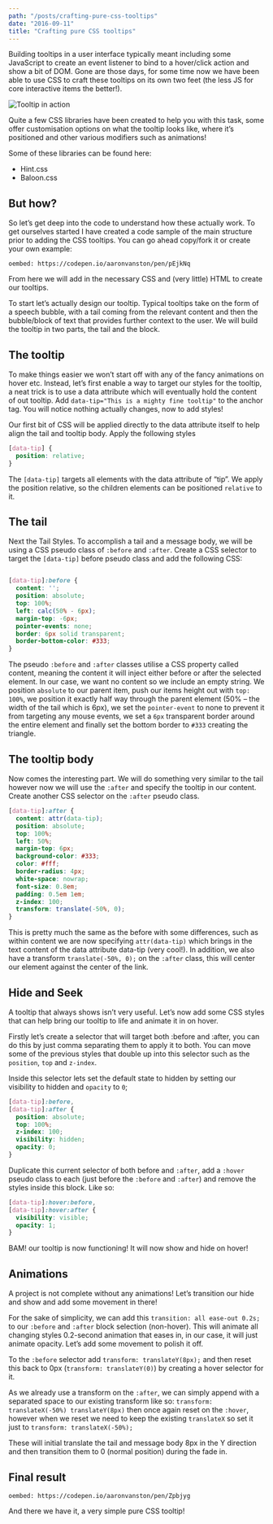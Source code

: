 ```yaml
---
path: "/posts/crafting-pure-css-tooltips"
date: "2016-09-11"
title: "Crafting pure CSS tooltips"
---
```


Building tooltips in a user interface typically meant including some JavaScript to create an event listener to bind to a hover/click action and show a bit of DOM. Gone are those days, for some time now we have been able to use CSS to craft these tooltips on its own two feet (the less JS for core interactive items the better!).

![Tooltip in action](/tooltip.gif)

Quite a few CSS libraries have been created to help you with this task, some offer customisation options on what the tooltip looks like, where it’s positioned and other various modifiers such as animations!

Some of these libraries can be found here:

- Hint.css
- Baloon.css

## But how?

So let’s get deep into the code to understand how these actually work. To get ourselves started I have created a code sample of the main structure prior to adding the CSS tooltips. You can go ahead copy/fork it or create your own example:

`oembed: https://codepen.io/aaronvanston/pen/pEjkNq`

From here we will add in the necessary CSS and (very little) HTML to create our tooltips.

To start let’s actually design our tooltip. Typical tooltips take on the form of a speech bubble, with a tail coming from the relevant content and then the bubble/block of text that provides further context to the user. We will build the tooltip in two parts, the tail and the block.

## The tooltip 

To make things easier we won’t start off with any of the fancy animations on hover etc. Instead, let’s first enable a way to target our styles for the tooltip, a neat trick is to use a data attribute which will eventually hold the content of out tooltip. Add `data-tip="This is a mighty fine tooltip"` to the anchor tag. You will notice nothing actually changes, now to add styles!

Our first bit of CSS will be applied directly to the data attribute itself to help align the tail and tooltip body. Apply the following styles

```css
[data-tip] {
  position: relative;
}
```

The `[data-tip]` targets all elements with the data attribute of “tip”. We apply the position relative, so the children elements can be positioned `relative` to it.

## The tail

Next the Tail Styles. To accomplish a tail and a message body, we will be using a CSS pseudo class of `:before` and `:after`. Create a CSS selector to target the `[data-tip]` before pseudo class and add the following CSS:


```css

[data-tip]:before {
  content: '';
  position: absolute;
  top: 100%;
  left: calc(50% - 6px);
  margin-top: -6px;
  pointer-events: none;
  border: 6px solid transparent;
  border-bottom-color: #333;
}
```

The pseudo `:before` and `:after` classes utilise a CSS property called content, meaning the content it will inject either before or after the selected element. In our case, we want no content so we include an empty string. We position `absolute` to our parent item, push our items height out with `top: 100%`, we position it exactly half way through the parent element (50% – the width of the tail which is 6px), we set the `pointer-event` to none to prevent it from targeting any mouse events, we set a `6px` transparent border around the entire element and finally set the bottom border to `#333` creating the triangle.

## The tooltip body

Now comes the interesting part. We will do something very similar to the tail however now we will use the `:after` and specify the tooltip in our content. Create another CSS selector on the `:after` pseudo class.

```css
[data-tip]:after {
  content: attr(data-tip);
  position: absolute;
  top: 100%;
  left: 50%;
  margin-top: 6px;
  background-color: #333;
  color: #fff;
  border-radius: 4px;
  white-space: nowrap;
  font-size: 0.8em;
  padding: 0.5em 1em;
  z-index: 100;
  transform: translate(-50%, 0);
}
```

This is pretty much the same as the before with some differences, such as within content we are now specifying `attr(data-tip)` which brings in the text content of the data attribute data-tip (very cool!). In addition, we also have a transform `translate(-50%, 0);` on the `:after` class, this will center our element against the center of the link.

## Hide and Seek

A tooltip that always shows isn’t very useful. Let’s now add some CSS styles that can help bring our tooltip to life and animate it in on hover.

Firstly let’s create a selector that will target both :before and :after, you can do this by just comma separating them to apply it to both. You can move some of the previous styles that double up into this selector such as the `position`, `top` and `z-index`.

Inside this selector lets set the default state to hidden by setting our visibility to hidden and `opacity` to `0`;


```css
[data-tip]:before,
[data-tip]:after {
  position: absolute;
  top: 100%;
  z-index: 100;
  visibility: hidden;
  opacity: 0;
}
```

Duplicate this current selector of both before and `:after`, add a `:hover` pseudo class to each (just before the `:before` and `:after`) and remove the styles inside this block. Like so:


```css
[data-tip]:hover:before,
[data-tip]:hover:after {
  visibility: visible;
  opacity: 1;
}
```

BAM! our tooltip is now functioning! It will now show and hide on hover!

## Animations

A project is not complete without any animations! Let’s transition our hide and show and add some movement in there!

For the sake of simplicity, we can add this `transition: all ease-out 0.2s;` to our `:before` and `:after` block selection (non-hover). This will animate all changing styles 0.2-second animation that eases in, in our case, it will just animate opacity. Let’s add some movement to polish it off.

To the `:before` selector add `transform: translateY(8px);` and then reset this back to 0px (`transform: translateY(0)`) by creating a hover selector for it.

As we already use a transform on the `:after`, we can simply append with a separated space to our existing transform like so: `transform: translateX(-50%) translateY(8px)` then once again reset on the `:hover`, however when we reset we need to keep the existing `translateX` so set it just to `transform: translateX(-50%);`

These will initial translate the tail and message body 8px in the Y direction and then transition them to 0 (normal position) during the fade in.

## Final result

`oembed: https://codepen.io/aaronvanston/pen/Zpbjyg`

And there we have it, a very simple pure CSS tooltip!
